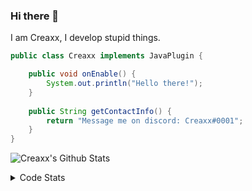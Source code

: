 ### Hi there 👋

I am Creaxx, I develop stupid things. 

```java
public class Creaxx implements JavaPlugin {

    public void onEnable() {
        System.out.println("Hello there!");
    }
    
    public String getContactInfo() {
        return "Message me on discord: Creaxx#0001";
    }
}
```

![Creaxx's Github Stats](https://github-readme-stats.vercel.app/api?username=CreaxxOG&show_icons=true&theme=dark&count_private=true)

<details>
  <summary>Code Stats</summary>

<!--START_SECTION:waka-->
![Code Time](http://img.shields.io/badge/Code%20Time-1%2C120%20hrs%2037%20mins-blue)

![Lines of code](https://img.shields.io/badge/From%20Hello%20World%20I%27ve%20Written-210%20lines%20of%20code-blue)

**🐱 My GitHub Data** 

> 🏆 554 Contributions in the Year 2023
 > 
> 📦 66.3 kB Used in GitHub's Storage 
 > 
> 🚫 Not Opted to Hire
 > 
> 📜 4 Public Repositories 
 > 
> 🔑 2 Private Repositories  
 > 
**I'm an Early 🐤** 

```text
🌞 Morning       86 commits       ██░░░░░░░░░░░░░░░░░░░░░░░   08.74 % 
🌆 Daytime      449 commits       ███████████░░░░░░░░░░░░░░   45.63 % 
🌃 Evening      432 commits       ███████████░░░░░░░░░░░░░░   43.90 % 
🌙 Night         17 commits       ░░░░░░░░░░░░░░░░░░░░░░░░░   01.73 % 

```
📅 **I'm Most Productive on Saturday** 

```text
Monday         113 commits       ██░░░░░░░░░░░░░░░░░░░░░░░   11.48 % 
Tuesday        134 commits       ███░░░░░░░░░░░░░░░░░░░░░░   13.62 % 
Wednesday      114 commits       ███░░░░░░░░░░░░░░░░░░░░░░   11.59 % 
Thursday       121 commits       ███░░░░░░░░░░░░░░░░░░░░░░   12.30 % 
Friday          82 commits       ██░░░░░░░░░░░░░░░░░░░░░░░   08.33 % 
Saturday       237 commits       ██████░░░░░░░░░░░░░░░░░░░   24.09 % 
Sunday         183 commits       ████░░░░░░░░░░░░░░░░░░░░░   18.60 % 

```


📊 **This Week I Spent My Time On** 

```text
💬 Programming Languages: 
Java                     8 hrs 55 mins       ███████████████████████░░   94.73 % 
XML                      19 mins             █░░░░░░░░░░░░░░░░░░░░░░░░   03.53 % 
YAML                     5 mins              ░░░░░░░░░░░░░░░░░░░░░░░░░   00.91 % 
Properties               2 mins              ░░░░░░░░░░░░░░░░░░░░░░░░░   00.44 % 
Markdown                 1 min               ░░░░░░░░░░░░░░░░░░░░░░░░░   00.33 % 

🔥 Editors: 
IntelliJ                 9 hrs 25 mins       █████████████████████████   100.00 % 

```

**I Mostly Code in Java** 

```text
Java                     13 repos            ███████████████░░░░░░░░░░   61.90 % 
Kotlin                   7 repos             ████████░░░░░░░░░░░░░░░░░   33.33 % 
EJS                      1 repo              █░░░░░░░░░░░░░░░░░░░░░░░░   04.76 % 

```



 Last Updated on 20/02/2023 18:24:44 UTC
<!--END_SECTION:waka-->
</details>
